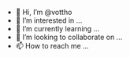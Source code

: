 - 👋 Hi, I’m @vottho
- 👀 I’m interested in ...
- 🌱 I’m currently learning ...
- 💞️ I’m looking to collaborate on ...
- 📫 How to reach me ...

<!---
vottho/vottho is a ✨ special ✨ repository because its `README.md` (this file) appears on your GitHub profile.
You can click the Preview link to take a look at your changes.
--->

